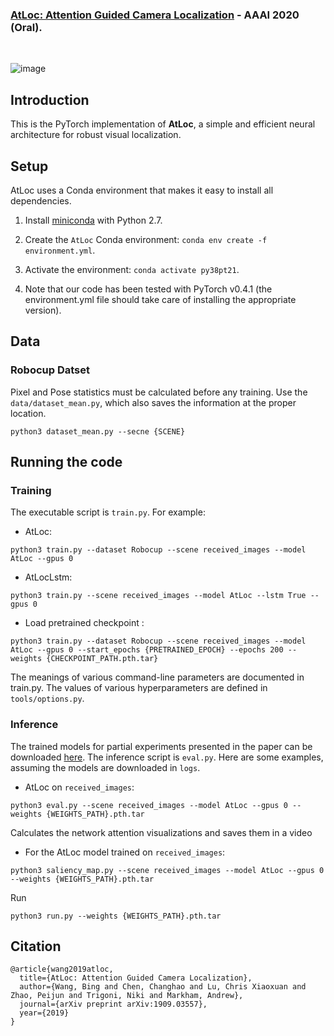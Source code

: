 
### [AtLoc: Attention Guided Camera Localization](https://arxiv.org/abs/1909.03557) - AAAI 2020 (Oral).
<br/>

![image](https://github.com/Kudos12th/kudos_localization/assets/63325450/60675056-3ead-4371-ba81-cba0d410b319)


## Introduction 

This is the PyTorch implementation of **AtLoc**, a simple and efficient neural architecture for robust visual localization.

## Setup

AtLoc uses a Conda environment that makes it easy to install all dependencies.

1. Install [miniconda](https://docs.conda.io/en/latest/miniconda.html) with Python 2.7.

2. Create the `AtLoc` Conda environment: `conda env create -f environment.yml`.

3. Activate the environment: `conda activate py38pt21`.

4. Note that our code has been tested with PyTorch v0.4.1 (the environment.yml file should take care of installing the appropriate version).

## Data

### Robocup Datset

Pixel and Pose statistics must be calculated before any training. Use the `data/dataset_mean.py`, which also saves the information at the proper location.


```
python3 dataset_mean.py --secne {SCENE}
```

## Running the code


### Training


The executable script is `train.py`. For example:

- AtLoc: 
```
python3 train.py --dataset Robocup --scene received_images --model AtLoc --gpus 0
```

- AtLocLstm: 
```
python3 train.py --scene received_images --model AtLoc --lstm True --gpus 0
```

- Load pretrained checkpoint :
```
python3 train.py --dataset Robocup --scene received_images --model AtLoc --gpus 0 --start_epochs {PRETRAINED_EPOCH} --epochs 200 --weights {CHECKPOINT_PATH.pth.tar}  
```

The meanings of various command-line parameters are documented in train.py. The values of various hyperparameters are defined in `tools/options.py`.

### Inference
The trained models for partial experiments presented in the paper can be downloaded [here](https://drive.google.com/drive/folders/1inY29zupeCmvIF5SsJhQDEzo_jzY0j6Q). The inference script is `eval.py`. Here are some examples, assuming the models are downloaded in `logs`.

- AtLoc on `received_images`: 
```
python3 eval.py --scene received_images --model AtLoc --gpus 0 --weights {WEIGHTS_PATH}.pth.tar
```

Calculates the network attention visualizations and saves them in a video

- For the AtLoc model trained on `received_images`:
```
python3 saliency_map.py --scene received_images --model AtLoc --gpus 0 --weights {WEIGHTS_PATH}.pth.tar 
```

Run
```
python3 run.py --weights {WEIGHTS_PATH}.pth.tar 
```


## Citation

```
@article{wang2019atloc,
  title={AtLoc: Attention Guided Camera Localization},
  author={Wang, Bing and Chen, Changhao and Lu, Chris Xiaoxuan and Zhao, Peijun and Trigoni, Niki and Markham, Andrew},
  journal={arXiv preprint arXiv:1909.03557},
  year={2019}
}
```
